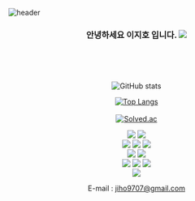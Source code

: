 ![header](https://capsule-render.vercel.app/api?type=slice&color=B2B2FF&height=200&section=header&text=Hi%20👋&fontSize=90&fontAlign=70&rotate=13&fontAlignY=-20&desc=Jiho's%20Github&descAlign=70&descAlignY=44)

<div align = center>
    <h3> 안녕하세요 이지호 입니다. <a href="https://hits.seeyoufarm.com"><img src="https://hits.seeyoufarm.com/api/count/incr/badge.svg?url=https%3A%2F%2Fgithub.com%2Fjiho9702%2Fhit-counter&count_bg=%239C9CFF&title_bg=%23000000&icon=&icon_color=%23E7E7E7&title=hits&edge_flat=false"/></a> </h3>

<br />
<br />

    

<br />

![GitHub stats](https://github-readme-stats.vercel.app/api?username=jiho9702&count_private=true&show_icons=true&theme=)

[![Top Langs](https://github-readme-stats.vercel.app/api/top-langs/?username=jiho9702&layout=compact)](https://github.com/****/github-readme-stats)
<br />    
[![Solved.ac](http://mazassumnida.wtf/api/generate_badge?boj=jiho9707)](https://solved.ac/profile/****)

<img src="https://img.shields.io/badge/Python-3776AB?style=flat&logo=Python&logoColor=white" />
<img src="https://img.shields.io/badge/Pytorch-EE4C2C?style=flat&logo=Pytorch&logoColor=white" />
<br>
<img src="https://img.shields.io/badge/HTML5-E34F26?style=flat&logo=HTML5&logoColor=white" />
<img src="https://img.shields.io/badge/CSS3-1572B6?style=flat&logo=CSS3&logoColor=white" />
<img src="https://img.shields.io/badge/JavaScript-F7DF1E?style=flat&logo=JavaScript&logoColor=white" />
<br>
<img src="https://img.shields.io/badge/Bootstrap-7952B3?style=flat&logo=Bootstrap&logoColor=white" />
<img src="https://img.shields.io/badge/Selenium-43B02A?style=flat&logo=Selenium&logoColor=white" />
<br>
<img src="https://img.shields.io/badge/MySQL-4479A1?style=flat&logo=MySQL&logoColor=white" />
<img src="https://img.shields.io/badge/MariaDB-003545?style=flat&logo=MariaDB&logoColor=white" />
<img src="https://img.shields.io/badge/Linux-FCC624?style=flat&logo=Linux&logoColor=white" />
<br />
<img src="https://img.shields.io/badge/Docker-2496ED?style=flat&logo=Docker&logoColor=white" />

<br />


E-mail : <a>jiho9707@gmail.com</a>
</div>
